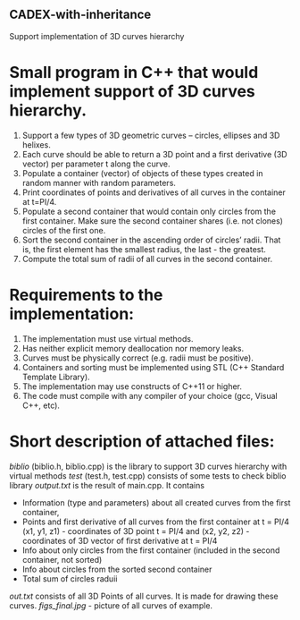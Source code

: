 ## CADEX-with-inheritance
Support implementation of 3D curves hierarchy

# Small program in C++ that would implement support of 3D curves hierarchy.

1. Support a few types of 3D geometric curves – circles, ellipses and 3D helixes.
2. Each curve should be able to return a 3D point and a first derivative (3D
vector) per parameter t along the curve.
3. Populate a container (vector) of objects of these types created in random manner with
random parameters.
4. Print coordinates of points and derivatives of all curves in the container at t=PI/4.
5. Populate a second container that would contain only circles from the first container. Make sure the
second container shares (i.e. not clones) circles of the first one.
6. Sort the second container in the ascending order of circles’ radii. That is, the first element has the
smallest radius, the last - the greatest.
7. Compute the total sum of radii of all curves in the second container.

# Requirements to the implementation:
1. The implementation must use virtual methods.
2. Has neither explicit memory deallocation nor memory leaks.
3. Curves must be physically correct (e.g. radii must be positive).
4. Containers and sorting must be implemented using STL (C++ Standard Template Library).
5. The implementation may use constructs of C++11 or higher.
6. The code must compile with any compiler of your choice (gcc, Visual C++, etc).

# Short description of attached files:
 *biblio* (biblio.h, biblio.cpp) is the library to support 3D curves hierarchy with virtual methods
*test* (test.h, test.cpp) consists of some tests to check biblio library
*output.txt* is the result of main.cpp. It contains
- Information (type and parameters) about all created curves from the first container, 
- Points and first derivative of all curves from the first container at t = PI/4
(x1, y1, z1) - coordinates of 3D point t = PI/4 and (x2, y2, z2) - coordinates of 3D vector of first derivative at t = PI/4
- Info about only circles from the first container (included in the second container, not sorted)
- Info about circles from the sorted second container
- Total sum of circles raduii

*out.txt* consists of all 3D Points of all curves. It is made for drawing these curves.
*figs_final.jpg* - picture of all curves of example.

